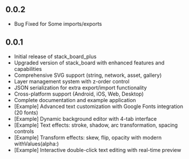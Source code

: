 ## 0.0.2

* Bug Fixed for Some imports/exports


## 0.0.1

* Initial release of stack_board_plus
* Upgraded version of stack_board with enhanced features and capabilities
* Comprehensive SVG support (string, network, asset, gallery)
* Layer management system with z-order control
* JSON serialization for extra export/import functionality
* Cross-platform support (Android, iOS, Web, Desktop)
* Complete documentation and example application
* [Example] Advanced text customization with Google Fonts integration (20 fonts)
* [Example] Dynamic background editor with 4-tab interface 
* [Example] Text effects: stroke, shadow, arc transformation, spacing controls
* [Example] Transform effects: skew, flip, opacity with modern withValues(alpha:)
* [Example] Interactive double-click text editing with real-time preview
